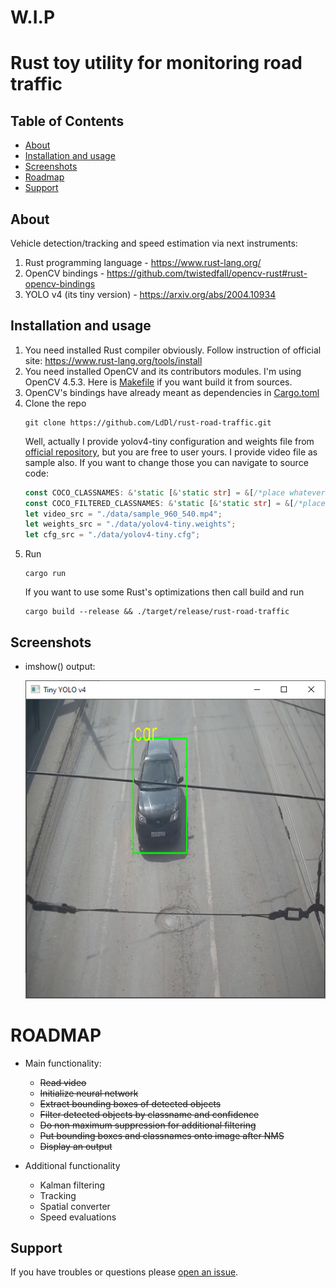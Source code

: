 # W.I.P
# Rust toy utility for monitoring road traffic

## Table of Contents
- [About](#about)
- [Installation and usage](#installation-and-usage)
- [Screenshots](#screenshots)
- [Roadmap](#roadmap)
- [Support](#support)

## About

Vehicle detection/tracking and speed estimation via next instruments:
1. Rust programming language - https://www.rust-lang.org/
2. OpenCV bindings - https://github.com/twistedfall/opencv-rust#rust-opencv-bindings
3. YOLO v4 (its tiny version) - https://arxiv.org/abs/2004.10934

## Installation and usage
1. You need installed Rust compiler obviously. Follow instruction of official site: https://www.rust-lang.org/tools/install
2. You need installed OpenCV and its contributors modules. I'm using OpenCV 4.5.3. Here is [Makefile](Makefile) if you want build it from sources.
3. OpenCV's bindings have already meant as dependencies in [Cargo.toml](Cargo.toml)
4. Clone the repo
    ```shell
    git clone https://github.com/LdDl/rust-road-traffic.git
    ```
    Well, actually I provide yolov4-tiny configuration and weights file from [official repository](https://github.com/AlexeyAB/darknet), but you are free to user yours.
    I provide video file as sample also.
    If you want to change those you can navigate to source code:
    ```rust
    const COCO_CLASSNAMES: &'static [&'static str] = &[/*place whatever classnames your network can handle*/]
    const COCO_FILTERED_CLASSNAMES: &'static [&'static str] = &[/*place whatever classnames you want to filter*/]
    let video_src = "./data/sample_960_540.mp4";
    let weights_src = "./data/yolov4-tiny.weights";
    let cfg_src = "./data/yolov4-tiny.cfg";
    ```
5. Run
    ```shell
    cargo run
    ```
    If you want to use some Rust's optimizations then call build and run
    ```shell
    cargo build --release && ./target/release/rust-road-traffic
    ```

## Screenshots
* imshow() output:

    <img src="data/tiny-yolov4-example-output-1.jpeg" width="480">

# ROADMAP
* Main functionality:
    * ~~Read video~~
    * ~~Initialize neural network~~
    * ~~Extract bounding boxes of detected objects~~
    * ~~Filter detected objects by classname and confidence~~
    * ~~Do non maximum suppression for additional filtering~~
    * ~~Put bounding boxes and classnames onto image after NMS~~
    * ~~Display an output~~

* Additional functionality
    * Kalman filtering
    * Tracking
    * Spatial converter
    * Speed evaluations
    

## Support
If you have troubles or questions please [open an issue](https://github.com/LdDl/rust-road-traffic/issues/new).